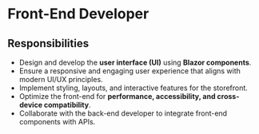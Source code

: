 # Front-End Developer

## Responsibilities
- Design and develop the **user interface (UI)** using **Blazor components**.
- Ensure a responsive and engaging user experience that aligns with modern UI/UX principles.
- Implement styling, layouts, and interactive features for the storefront.
- Optimize the front-end for **performance, accessibility, and cross-device compatibility**.
- Collaborate with the back-end developer to integrate front-end components with APIs.
